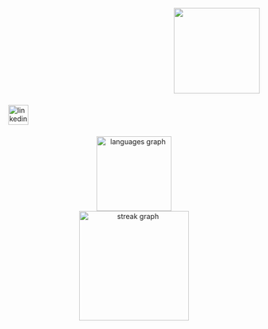 <br clear="both">

<div align="right">
  <img height="172" src="https://i.pinimg.com/originals/21/11/61/21116158daaeb1459b4ec0758505e1ad.gif"  />
</div>

###

<div align="left">
  <img src="https://img.shields.io/static/v1?message=LinkedIn&logo=linkedin&label=&color=0077B5&logoColor=white&labelColor=&style=for-the-badge" height="40" alt="linkedin logo"  />
  <a href="jonasalvesoliveira15@gmail.com" target="_blank">
  </a>
</div>

###

<div align="center">
  <img src="https://github-readme-stats.vercel.app/api/top-langs?username=JonAoliver&locale=en&hide_title=false&layout=compact&card_width=320&langs_count=5&theme=dracula&hide_border=true&order=2" height="150" alt="languages graph" /> <br>
  <img src="https://streak-stats.demolab.com?user=JonAoliver&locale=en&mode=daily&theme=github_dark&hide_border=false&border_radius=5&order=3" height="220" alt="streak graph"  />
</div>

###
